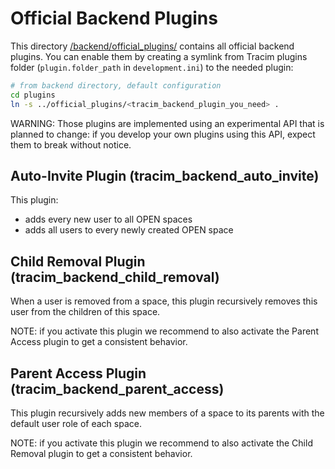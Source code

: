 # Official Backend Plugins

This directory [/backend/official_plugins/](/backend/official_plugins/) contains all official backend plugins.
You can enable them by creating a symlink from Tracim plugins folder (`plugin.folder_path` in `development.ini`) to the needed plugin:
```bash
# from backend directory, default configuration
cd plugins
ln -s ../official_plugins/<tracim_backend_plugin_you_need> .
```

WARNING: Those plugins are implemented using an experimental API that is planned to change: if you develop your own plugins using this API, expect them to break without notice.

## Auto-Invite Plugin (tracim_backend_auto_invite)

This plugin:
- adds every new user to all OPEN spaces
- adds all users to every newly created OPEN space

## Child Removal Plugin (tracim_backend_child_removal)

When a user is removed from a space, this plugin recursively removes this user from the children of this space.

NOTE: if you activate this plugin we recommend to also activate the Parent Access plugin to get a consistent behavior.

## Parent Access Plugin (tracim_backend_parent_access)

This plugin recursively adds new members of a space to its parents with the default user role of each space.

NOTE: if you activate this plugin we recommend to also activate the Child Removal plugin to get a consistent behavior.
